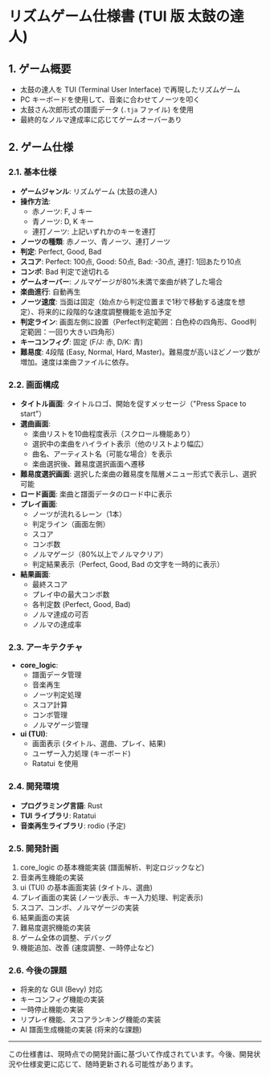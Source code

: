 # リズムゲーム仕様書 (TUI 版 太鼓の達人)

## 1. ゲーム概要

* 太鼓の達人を TUI (Terminal User Interface) で再現したリズムゲーム
* PC キーボードを使用して、音楽に合わせてノーツを叩く
* 太鼓さん次郎形式の譜面データ (`.tja` ファイル) を使用
* 最終的なノルマ達成率に応じてゲームオーバーあり

## 2. ゲーム仕様

### 2.1. 基本仕様

* **ゲームジャンル**: リズムゲーム (太鼓の達人)
* **操作方法**:
  * 赤ノーツ: F, J キー
  * 青ノーツ: D, K キー
  * 連打ノーツ: 上記いずれかのキーを連打
* **ノーツの種類**: 赤ノーツ、青ノーツ、連打ノーツ
* **判定**: Perfect, Good, Bad
* **スコア**: Perfect: 100点, Good: 50点, Bad: -30点, 連打: 1回あたり10点
* **コンボ**: Bad 判定で途切れる
* **ゲームオーバー**: ノルマゲージが80%未満で楽曲が終了した場合
* **楽曲進行**: 自動再生
* **ノーツ速度**: 当面は固定（始点から判定位置まで1秒で移動する速度を想定）、将来的に段階的な速度調整機能を追加予定
* **判定ライン**: 画面左側に設置（Perfect判定範囲：白色枠の四角形、Good判定範囲：一回り大きい四角形）
* **キーコンフィグ**: 固定 (F/J: 赤, D/K: 青)
* **難易度**: 4段階 (Easy, Normal, Hard, Master)。難易度が高いほどノーツ数が増加。速度は楽曲ファイルに依存。

### 2.2. 画面構成

* **タイトル画面**: タイトルロゴ、開始を促すメッセージ（"Press Space to start"）
* **選曲画面**:
  * 楽曲リストを10曲程度表示（スクロール機能あり）
  * 選択中の楽曲をハイライト表示（他のリストより幅広）
  * 曲名、アーティスト名（可能な場合）を表示
  * 楽曲選択後、難易度選択画面へ遷移
* **難易度選択画面**: 選択した楽曲の難易度を階層メニュー形式で表示し、選択可能
* **ロード画面**: 楽曲と譜面データのロード中に表示
* **プレイ画面**:
  * ノーツが流れるレーン（1本）
  * 判定ライン（画面左側）
  * スコア
  * コンボ数
  * ノルマゲージ（80%以上でノルマクリア）
  * 判定結果表示（Perfect, Good, Bad の文字を一時的に表示）
* **結果画面**:
  * 最終スコア
  * プレイ中の最大コンボ数
  * 各判定数 (Perfect, Good, Bad)
  * ノルマ達成の可否
  * ノルマの達成率

### 2.3. アーキテクチャ

* **core_logic**:
  * 譜面データ管理
  * 音楽再生
  * ノーツ判定処理
  * スコア計算
  * コンボ管理
  * ノルマゲージ管理
* **ui (TUI)**:
  * 画面表示 (タイトル、選曲、プレイ、結果)
  * ユーザー入力処理 (キーボード)
  * Ratatui を使用

### 2.4. 開発環境

* **プログラミング言語**: Rust
* **TUI ライブラリ**: Ratatui
* **音楽再生ライブラリ**: rodio (予定)

### 2.5. 開発計画

1.  core_logic の基本機能実装 (譜面解析、判定ロジックなど)
2.  音楽再生機能の実装
3.  ui (TUI) の基本画面実装 (タイトル、選曲)
4.  プレイ画面の実装 (ノーツ表示、キー入力処理、判定表示)
5.  スコア、コンボ、ノルマゲージの実装
6.  結果画面の実装
7.  難易度選択機能の実装
8.  ゲーム全体の調整、デバッグ
9.  機能追加、改善 (速度調整、一時停止など)

### 2.6. 今後の課題

* 将来的な GUI (Bevy) 対応
* キーコンフィグ機能の実装
* 一時停止機能の実装
* リプレイ機能、スコアランキング機能の実装
* AI 譜面生成機能の実装 (将来的な課題)

---

この仕様書は、現時点での開発計画に基づいて作成されています。今後、開発状況や仕様変更に応じて、随時更新される可能性があります。